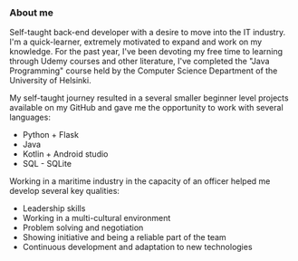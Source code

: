 ### About me

Self-taught back-end developer with a desire to move into the IT industry. I'm a quick-learner, extremely motivated to expand
and work on my knowledge.
For the past year, I've been devoting my free time to learning through Udemy courses and other literature, I've completed the
"Java Programming" course held by the Computer Science Department of the University of Helsinki.

My self-taught journey resulted in a several smaller beginner level projects available on my GitHub and gave me the
opportunity to work with several languages:
- Python + Flask
- Java
- Kotlin + Android studio
- SQL - SQLite

Working in a maritime industry in the capacity of an officer helped me develop several key qualities:
- Leadership skills
- Working in a multi-cultural environment
- Problem solving and negotiation
- Showing initiative and being a reliable part of the team
- Continuous development and adaptation to new technologies
